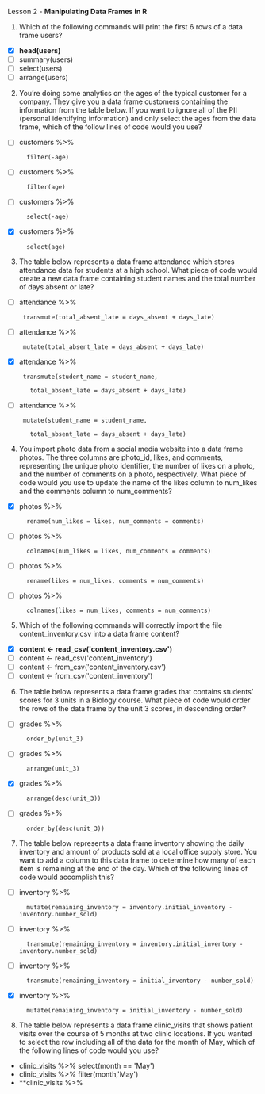 Lesson 2 - **Manipulating Data Frames in R**

1.	Which of the following commands will print the first 6 rows of a data frame users?
-   [x]	**head(users)**
-   [ ]	summary(users)
-   [ ]	select(users)
-   [ ]	arrange(users)

2.	You’re doing some analytics on the ages of the typical customer for a company. They give you a data frame customers containing the information from the table below. If you want to ignore all of the PII (personal identifying information) and only select the ages from the data frame, which of the follow lines of code would you use?
-   [ ] customers %>%

        filter(-age)
-   [ ]	customers %>%

        filter(age)
-   [ ]	customers %>%
        
        select(-age)
-   [x]	customers %>%

       	select(age)

3.	The table below represents a data frame attendance which stores attendance data for students at a high school. What piece of code would create a new data frame containing student names and the total number of days absent or late?
-   [ ]  attendance %>%

        transmute(total_absent_late = days_absent + days_late)
-   [ ]  attendance %>%
        
        mutate(total_absent_late = days_absent + days_late)
-   [x]  attendance %>%
 	
        transmute(student_name = student_name,
  
          total_absent_late = days_absent + days_late)
-   [ ]  attendance %>%

        mutate(student_name = student_name,

          total_absent_late = days_absent + days_late)

4.	You import photo data from a social media website into a data frame photos. The three columns are photo_id, likes, and comments, representing the unique photo identifier, the number of likes on a photo, and the number of comments on a photo, respectively. What piece of code would you use to update the name of the likes column to num_likes and the comments column to num_comments?
-   [x]	photos %>%

        rename(num_likes = likes, num_comments = comments)
-   [ ]	photos %>%

        colnames(num_likes = likes, num_comments = comments)
-   [ ]	photos %>%
        
        rename(likes = num_likes, comments = num_comments)
-   [ ]	photos %>%
        
        colnames(likes = num_likes, comments = num_comments)

5.	Which of the following commands will correctly import the file content_inventory.csv into a data frame content?
-   [x] **content <- read_csv('content_inventory.csv')**
-   [ ] content <- read_csv('content_inventory')
-   [ ] content <- from_csv('content_inventory.csv')
-   [ ] content <- from_csv('content_inventory')

6.	The table below represents a data frame grades that contains students’ scores for 3 units in a Biology course. What piece of code would order the rows of the data frame by the unit 3 scores, in descending order?
-   [ ]	grades %>%
        
        order_by(unit_3)
-   [ ] grades %>%

        arrange(unit_3)
-   [x] grades %>%

        arrange(desc(unit_3))
-   [ ]	grades %>%

        order_by(desc(unit_3))

7.	The table below represents a data frame inventory showing the daily inventory and amount of products sold at a local office supply store. You want to add a column to this data frame to determine how many of each item is remaining at the end of the day. Which of the following lines of code would accomplish this?
-   [ ]	inventory %>%

        mutate(remaining_inventory = inventory.initial_inventory - inventory.number_sold)
-   [ ]	inventory %>%

        transmute(remaining_inventory = inventory.initial_inventory - inventory.number_sold)
-   [ ]	inventory %>%

        transmute(remaining_inventory = initial_inventory - number_sold)
-   [x]	inventory %>%

       	mutate(remaining_inventory = initial_inventory - number_sold)

8.	The table below represents a data frame clinic_visits that shows patient visits over the course of 5 months at two clinic locations. If you wanted to select the row including all of the data for the month of May, which of the following lines of code would you use?
-	clinic_visits %>% 
select(month == 'May')
-	clinic_visits %>% 
filter(month,'May')
-	**clinic_visits %>% 
